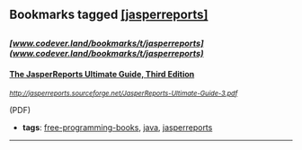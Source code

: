 ## Bookmarks tagged [[jasperreports]](https://www.codever.land/search?q=[jasperreports])

_<sup><sup>[www.codever.land/bookmarks/t/jasperreports](www.codever.land/bookmarks/t/jasperreports)</sup></sup>_
---
#### [The JasperReports Ultimate Guide, Third Edition](http://jasperreports.sourceforge.net/JasperReports-Ultimate-Guide-3.pdf)
_<sup>http://jasperreports.sourceforge.net/JasperReports-Ultimate-Guide-3.pdf</sup>_

(PDF)
* **tags**: [free-programming-books](../tagged/free-programming-books.md), [java](../tagged/java.md), [jasperreports](../tagged/jasperreports.md)
---
